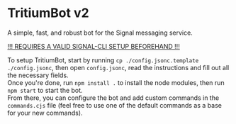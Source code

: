 # TritiumBot v2

A simple, fast, and robust bot for the Signal messaging service.  

[!!! REQUIRES A VALID SIGNAL-CLI SETUP BEFOREHAND !!!](https://github.com/AsamK/signal-cli)  

To setup TritiumBot, start by running `cp ./config.jsonc.template ./config.jsonc`, then open `config.jsonc`, read the instructions and fill out all the necessary fields.  
Once you're done, run `npm install .` to install the node modules, then run `npm start` to start the bot.  
From there, you can configure the bot and add custom commands in the `commands.cjs` file (feel free to use one of the default commands as a base for your new commands).
